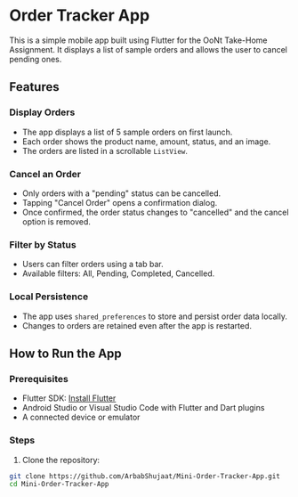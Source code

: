 # Order Tracker App

This is a simple mobile app built using Flutter for the OoNt Take-Home Assignment. It displays a list of sample orders and allows the user to cancel pending ones.

## Features

### Display Orders

- The app displays a list of 5 sample orders on first launch.
- Each order shows the product name, amount, status, and an image.
- The orders are listed in a scrollable `ListView`.

### Cancel an Order

- Only orders with a "pending" status can be cancelled.
- Tapping "Cancel Order" opens a confirmation dialog.
- Once confirmed, the order status changes to "cancelled" and the cancel option is removed.

### Filter by Status

- Users can filter orders using a tab bar.
- Available filters: All, Pending, Completed, Cancelled.

### Local Persistence

- The app uses `shared_preferences` to store and persist order data locally.
- Changes to orders are retained even after the app is restarted.

## How to Run the App

### Prerequisites

- Flutter SDK: [Install Flutter](https://flutter.dev/docs/get-started/install)
- Android Studio or Visual Studio Code with Flutter and Dart plugins
- A connected device or emulator

### Steps

1. Clone the repository:

```bash
git clone https://github.com/ArbabShujaat/Mini-Order-Tracker-App.git
cd Mini-Order-Tracker-App
```

